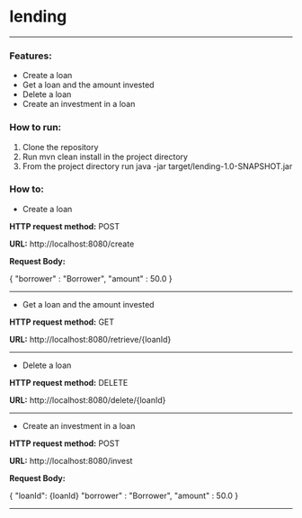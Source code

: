 # lending
---
### Features:

* Create a loan
* Get a loan and the amount invested
* Delete a loan
* Create an investment in a loan

### How to run:

1. Clone the repository
2. Run mvn clean install in the project directory
3. From the project directory run java -jar target/lending-1.0-SNAPSHOT.jar

### How to:

* Create a loan

**HTTP request method:** POST

**URL:** http://localhost:8080/create

**Request Body:** 

{
 "borrower" : "Borrower",
 "amount" : 50.0
}
                           
---

* Get a loan and the amount invested

**HTTP request method:** GET

**URL:** http://localhost:8080/retrieve/{loanId}
                           
---

* Delete a loan

**HTTP request method:** DELETE

**URL:** http://localhost:8080/delete/{loanId}
                           
---

* Create an investment in a loan

**HTTP request method:** POST

**URL:** http://localhost:8080/invest

**Request Body:** 

{ 
 "loanId": {loanId}
 "borrower" : "Borrower",
 "amount" : 50.0
}
                           
***

